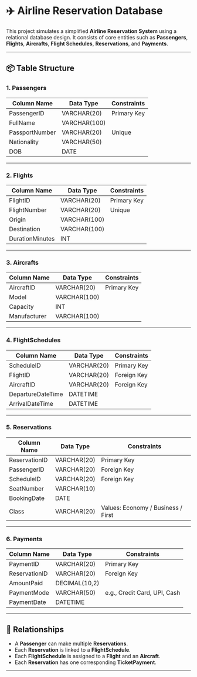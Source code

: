 # ✈️ Airline Reservation Database

This project simulates a simplified **Airline Reservation System** using a relational database design. It consists of core entities such as **Passengers**, **Flights**, **Aircrafts**, **Flight Schedules**, **Reservations**, and **Payments**.

---

## 📦 Table Structure

### 1. **Passengers**

| Column Name      | Data Type      | Constraints        |
|------------------|----------------|--------------------|
| PassengerID      | VARCHAR(20)    | Primary Key        |
| FullName         | VARCHAR(100)   |                    |
| PassportNumber   | VARCHAR(20)    | Unique             |
| Nationality      | VARCHAR(50)    |                    |
| DOB              | DATE           |                    |

---

### 2. **Flights**

| Column Name      | Data Type      | Constraints        |
|------------------|----------------|--------------------|
| FlightID         | VARCHAR(20)    | Primary Key        |
| FlightNumber     | VARCHAR(20)    | Unique             |
| Origin           | VARCHAR(100)   |                    |
| Destination      | VARCHAR(100)   |                    |
| DurationMinutes  | INT            |                    |

---

### 3. **Aircrafts**

| Column Name      | Data Type      | Constraints        |
|------------------|----------------|--------------------|
| AircraftID       | VARCHAR(20)    | Primary Key        |
| Model            | VARCHAR(100)   |                    |
| Capacity         | INT            |                    |
| Manufacturer     | VARCHAR(100)   |                    |

---

### 4. **FlightSchedules**

| Column Name         | Data Type      | Constraints        |
|---------------------|----------------|--------------------|
| ScheduleID          | VARCHAR(20)    | Primary Key        |
| FlightID            | VARCHAR(20)    | Foreign Key        |
| AircraftID          | VARCHAR(20)    | Foreign Key        |
| DepartureDateTime   | DATETIME       |                    |
| ArrivalDateTime     | DATETIME       |                    |

---

### 5. **Reservations**

| Column Name      | Data Type      | Constraints        |
|------------------|----------------|--------------------|
| ReservationID    | VARCHAR(20)    | Primary Key        |
| PassengerID      | VARCHAR(20)    | Foreign Key        |
| ScheduleID       | VARCHAR(20)    | Foreign Key        |
| SeatNumber       | VARCHAR(10)    |                    |
| BookingDate      | DATE           |                    |
| Class            | VARCHAR(20)    | Values: Economy / Business / First |

---

### 6. **Payments**

| Column Name      | Data Type      | Constraints        |
|------------------|----------------|--------------------|
| PaymentID        | VARCHAR(20)    | Primary Key        |
| ReservationID    | VARCHAR(20)    | Foreign Key        |
| AmountPaid       | DECIMAL(10,2)  |                    |
| PaymentMode      | VARCHAR(50)    | e.g., Credit Card, UPI, Cash |
| PaymentDate      | DATETIME       |                    |

---

## 🔁 Relationships

- A **Passenger** can make multiple **Reservations**.
- Each **Reservation** is linked to a **FlightSchedule**.
- Each **FlightSchedule** is assigned to a **Flight** and an **Aircraft**.
- Each **Reservation** has one corresponding **TicketPayment**.

---
